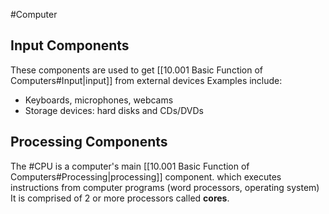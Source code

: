 #Computer
## Input Components
These components are used to get [[10.001 Basic Function of Computers#Input|input]] from external devices
Examples include:
- Keyboards, microphones, webcams
- Storage devices: hard disks and CDs/DVDs

## Processing Components
The #CPU is a computer's main [[10.001 Basic Function of Computers#Processing|processing]] component. which executes instructions from computer programs (word processors, operating system)
It is comprised of 2 or more processors called **cores**. 